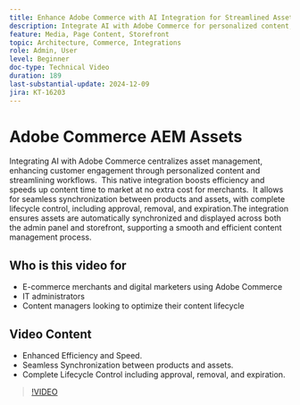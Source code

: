 ```yaml
---
title: Enhance Adobe Commerce with AI Integration for Streamlined Asset Management
description: Integrate AI with Adobe Commerce for personalized content, streamlined workflows, and complete asset lifecycle control.
​feature: Media, Page Content, Storefront
topic: Architecture, Commerce, Integrations
role: Admin, User
level: Beginner
doc-type: Technical Video
duration: 189
last-substantial-update: 2024-12-09
jira: KT-16203
---
```


# Adobe Commerce AEM Assets  

Integrating AI with Adobe Commerce centralizes asset management, enhancing customer engagement through personalized content and streamlining workflows. ​ This native integration boosts efficiency and speeds up content time to market at no extra cost for merchants. ​ It allows for seamless synchronization between products and assets, with complete lifecycle control, including approval, removal, and expiration. ​ The integration ensures assets are automatically synchronized and displayed across both the admin panel and storefront, supporting a smooth and efficient content management process. ​   

## Who is this video for

- E-commerce merchants and digital marketers using Adobe Commerce
- IT administrators
- Content managers looking to optimize their content lifecycle

## Video Content   

- Enhanced Efficiency and Speed.
- Seamless Synchronization between products and assets.
- Complete Lifecycle Control including approval, removal, and expiration.
  
>[!VIDEO](https://video.tv.adobe.com/v/3434076?learn=on)
